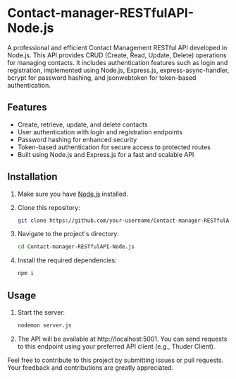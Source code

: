 # Contact-manager-RESTfulAPI-Node.js


A professional and efficient Contact Management RESTful API developed in Node.js. This API provides CRUD (Create, Read, Update, Delete) operations for managing contacts. It includes authentication features such as login and registration, implemented using Node.js, Express.js, express-async-handler, bcrypt for password hashing, and jsonwebtoken for token-based authentication.

## Features

- Create, retrieve, update, and delete contacts
- User authentication with login and registration endpoints
- Password hashing for enhanced security
- Token-based authentication for secure access to protected routes
- Built using Node.js and Express.js for a fast and scalable API

## Installation

1. Make sure you have [Node.js](https://nodejs.org) installed.
2. Clone this repository:

   ```bash
   git clone https://github.com/your-username/Contact-manager-RESTfulAPI-Node.js.git

3. Navigate to the project's directory:
   
   ```bash
   cd Contact-manager-RESTfulAPI-Node.js

4. Install the required dependencies:
   
   ```bash
   npm i

## Usage

1. Start the server:
   ```bash
   nodemon server.js

2. The API will be available at http://localhost:5001. You can send requests to this endpoint using your preferred API client (e.g., Thuder Client).

Feel free to contribute to this project by submitting issues or pull requests. Your feedback and contributions are greatly appreciated.
